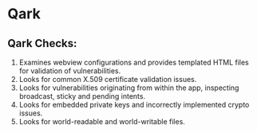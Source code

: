 # Qark


## Qark Checks:
1. Examines webview configurations and provides templated HTML files for validation of vulnerabilities.
2. Looks for common X.509 certificate validation issues.
3. Looks for vulnerabilities originating from within the app, inspecting broadcast, sticky and pending intents.
4. Looks for embedded private keys and incorrectly implemented crypto issues.
5. Looks for world-readable and world-writable files.
